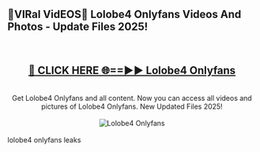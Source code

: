 <h2>🔴VIRal VidEOS🔴 Lolobe4 Onlyfans Videos And Photos - Update Files 2025!</h2>
<br>
<div align="center">
<h2><a href="https://virallinks.top/Hdb6NB" rel="nofollow">🔴 CLICK HERE 🌐==►► Lolobe4 Onlyfans</a></h2>
<br>
Get Lolobe4 Onlyfans and all content. Now you can access all videos and pictures of Lolobe4 Onlyfans. New Updated Files 2025!
<br>
<br>
<a href="https://virallinks.top/Hdb6NB" rel="nofollow" data-target="animated-image.originalLink"><img src="https://i.imgur.com/dJHk4Zq.gif)" alt="Lolobe4 Onlyfans" style="max-width: 100%; display: inline-block;" data-target="animated-image.originalImage"></a>
</div>
<br>
lolobe4 onlyfans leaks